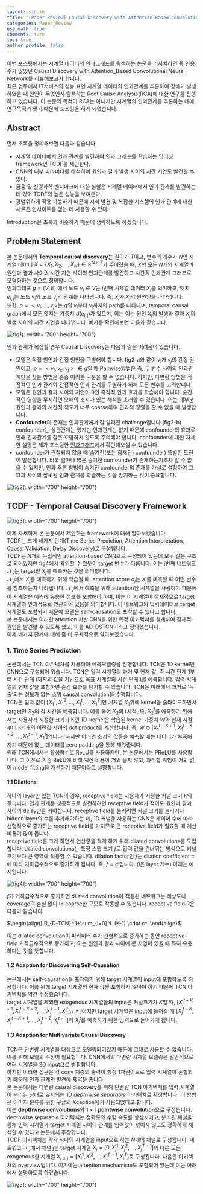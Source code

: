 ```yaml
---
layout: single
title: "[Paper Review] Causal Discovery with Attention Based Convolutional Neural Network(TCDF)"
categories: Paper_Review
use_math: true
comments: ture
toc: true
author_profile: false
---
```

이번 포스팅에서는 시계열 데이터의 인과그래프를 탐색하는 논문을 리서치하던 중 인용수가 많았던 Causal Discovery with Attention_Based Convolutional Neural Network를 리뷰해보고자 합니다.  
최근 업무에서 IT서비스의 성능 표인 시계열 데이터의 인과관계를 추론하여 장애가 발생하였을 때 원인이 무엇인지 탐색하는 Root Cause Analysis(RCA)에 대한 연구를 진행하고 있습니다. 이 논문의 목적이 RCA는 아니지만 시계열의 인과관계를 추론하는 데에 연구목적과 맞기 때문에 포스팅을 하게 되었습니다.

## Abstract

먼저 초록을 정리해보면 다음과 같습니다.  

* 시계열 데이터에서 인과 관계를 발견하여 인과 그래프를 학습하는 딥러닝 framework인 TCDF를 제안한다.
* CNN의 내부 파라미터를 해석하여 원인과 결과 발생 사이의 시간 지연도 발견할 수 있다.
* 금융 및 신경과학 벤치마크에 대한 실험은 시계열 데이터에서 인과 관계를 발견하는 데 있어 TCDF의 높은 성능을 보여준다.
* 광범위하게 적용 가능하기 때문에 지식 발견 및 복잡한 시스템의 인과 관계에 대한 새로운 인사이트를 얻는 데 사용할 수 있다.

Introduction은 초록과 비슷하기 때문에 생략하도록 하겠습니다.

## Problem Statement

본 논문에서의 **Temporal causal discovery**는 길이가 $T$이고, 변수의 개수가 $N$인 시계열 데이터 $X=\{ X_1,X_2,...,X_N \} \in \mathbb{R}^{N \times T}$가 주어졌을 때, $X$의 모든 $N$개의 시계열과 원인과 결과 사이의 시간 지연 사이의 인과관계를 발견하고 시간적 인과관계 그래프로 모형화하는 것으로 정의합니다.  
인과그래프 $g=(V,E)$ 에서 노드 $v_i \in V$는 $i$번째 시계열 데이터 $X_i$를 의미하고, 엣지 $e_{i,j}$는 노드 $v_i$와 노드 $v_j$의 관계를 나타냅니다. 즉, $X_i$가 $X_j$의 원인임을 나타냅니다.  
또한, $p=<v_i,...,v_j>$는 $g$의 $v_i$부터 $v_j$까지의 path를 나타내며, temporal causal graph에서 모든 엣지는 가중치 $d(e_{i,j})$가 있으며, 이는 이는 원인 $X_i$의 발생과 결과 $X_j$의 발생 사이의 시간 지연을 나타냅니다. 예시를 확인해보면 다음과 같습니다.

![fig1]({{site.url}}/images/Paper_Review/TCDF1.png){: width="700" height="700"}

인과 관계가 복잡할 경우 Causal Discovery는 다음과 같은 어려움이 있습니다.

* 모델은 직접 원인과 간접 원인을 구별해야 합니다. fig2-a와 같이 $v_i$가 $v_j$의 간접 원인이고, $p=<v_i, v_k, v_j> \in g$일 때 Pairwise방법은 즉, 두 변수 사이의 인과관계만을 찾는 방법은 종종 이러한 구분을 할 수 없습니다. 하지만, 다변량 방법은 직접적인 인과 관계와 간접적인 인과 관계를 구별하기 위해 모든 변수를 고려합니다.
* 모델은 원인과 결과 사이의 지연이 0인 즉각적 인과 효과를 학습해야 합니다. 순간적인 영향을 무시하면 오해의 소지가 있는 해석을 초래할 수 있습니다. 이는 대부분 원인과 결과의 시간적 척도가 너무 coarse하여 인과적 정렬을 할 수 없을 때 발생합니다.
* **Confounder**의 존재는 인과관계에서 잘 알려진 challenge입니다.(fig2-b) confounder는 상관관계는 있지만 인과관계는 없기 때문에 confounder의 효과로 인해 긴과관계를 잘못 포함하지 않도록 주의해야 합니다. confounder에 대한 자세한 설명은 제가 포스팅한 [인과그래프](https://youngdong2.github.io/causal_inference/causal_inference3/)에서 확인해보실 수 있습니다.
* confounder가 관찰되지 않을 때(숨겨진(또는 잠재된) confounder) 특별한 도전이 발생합니다. 비록 얼마나 많은 숨겨진 confounder가 존재하는지조차 알 수 없을 수 있지만, 인과 추론 방법이 숨겨진 confounder의 존재를 가설로 설정하여 그 효과 사이의 잘못된 인과 관계를 학습하는 것을 방지하는 것이 중요합니다.

![fig2]({{site.url}}/images/Paper_Review/TCDF2.png){: width="700" height="700"}

## TCDF - Temporal Causal Discovery Framework

![fig3]({{site.url}}/images/Paper_Review/TCDF3.png){: width="700" height="700"}

이제 자세하게 본 논문에서 제안하는 framework에 대해 알아보겠습니다.  
TCDF는 크게 네가지 단계(Time Series Prediction, Attention Interpretation, Causal Validation, Delay Discovery)로 구성됩니다.  
TCDF는 $N$개의 독립적인 attention-based CNN으로 구성되어 있는데 모두 같은 구조로 되어있지만 fig4에서 확인할 수 있듯이 target 변수가 다릅니다. 이는 $j$번째 네트워크 $\mathcal{N_j}$는 target인 $X_j$를 예측하는 것을 의미합니다.  
$\mathcal{N_j}$에서 $X_j$를 예측하기 위해 학습될 때, attention score $a_j$는 $X_j$를 예측할 때 어떤 변수를 참조하는지 나타냅니다. $\mathcal{N_j}$에서 예측을 위해 attention된 시계열을 사용하기 때문에 이 시계열은 예측에 유용한 정보를 포함해야 하며, 이는 이 시계열이 잠재적으로 target 시계열과 인과적으로 연관되어 있음을 의미합니다. 이 네트워크의 입력데이터로 target 시계열도 포함되기 때문에 모델은 self-causation도 포착할 수 있다고 합니다.  
본 논문에서는 이러한 attention 기반 CNN을 위한 특정 아키텍쳐를 설계하여 잠재적 원인을 발견할 수 있도록 했고, 이를 AD-DSTCN이라고 정의했습니다.  
이제 네가지 단계에 대해 좀 더 구체적으로 알아보겠습니다.

### 1. Time Series Prediction

논문에서는 TCN 아키텍쳐를 사용하여 예측모델링을 진행합니다. TCN은 1D kernel인 CNN으로 구성되어 있습니다. TCN은 입력 시계열의 과거 및 현재 값, 즉 시간 단계 1부터 시간 단계 t까지의 값을 기반으로 목표 시계열의 시간 단계 t를 예측합니다. 입력 시계열의 현재 값을 포함하면 순간 효과를 탐지할 수 있습니다. TCN은 미래에서 과거로 '누출'되는 정보가 없는 소위 causal convolution을 수행합니다.  
TCN은 입력 값이 $[X_1^1, X_1^2, ...,X_1^t,...,X_1^T]$인 시계열 $X_1$위에 kernel을 슬라이드하면서 target인 $X_2$의 각 시간을 예측합니다. 예를 들어 $X_2$의 t시점, 즉, $X_2^t$를 예측하기 위해서는 사용자가 지정한 크기가 K인 1D-kernel은 학습된 kernel 가중치 $W$와 현재 시점부터 K-1개의 이전값 사이의 dot product를 계산합니다. 즉, $W \odot [X_1^{t-K+1}, X_1^{t-K+2}, ...,X_1^{t-1},X_1^{t}]$입니다. 하지만 이러면 초기의 값들을 예측할 때는 데이터가 부족해지기 때문에 없는 데이터를 zero padding을 통해 채워줍니다.  
원래 TCN에서서는 활성함수로 ReLU를 사용하지만, 본 논문에서는 PReLU를 사용합니다. 그 이유로 기존 ReLU에 비해 계산 비용이 거의 들지 않고, 과적합 위험이 거의 없어 model fitting을 개선하기 때문이라고 설명합니다.

#### 1.1 Dilations

하나의 layer만 있는 TCN의 경우, receptive field는 사용자가 지정한 커널 크기 K와 같습니다. 인과 관계를 성공적으로 발견하려면 receptive field가 적어도 원인과 결과 사이의 delay만큼 커야합니다. receptive field를 늘리려면 커널 크기를 늘리거나 hidden layer의 수를 추가해야하는 데, 1D 커널을 사용하는 CNN은 레이어 수에 따라 선형적으로 증가하는 receptive field를 가지므로 큰 receptive field가 필요할 때 계산 비용이 많이 듭니다.  
receptive field를 크게 하면서 연산량을 적게 하기 위해 dilated convolutions를 도입합니다. dilated convolutions는 특정 스텝 크기 $f$로 입력 값을 건너뛰는 방식으로 커널크기보다 큰 영역에 적용할 수 있습니다. dilation factor인 $f$는 dilation coefficient $c$에 따라 기하급수적으로 증가하게 됩니다. 즉, $f=c^l$입니다. ($l$은 layer 개수) 아래는 예시입니다.

![fig4]({{site.url}}/images/Paper_Review/TCDF4.png){: width="700" height="700"}

$f$가 기하급수적으로 증가하면 dilated convolution이 적용된 네트워크는 해상도나 coverage의 손실 없이 더 coarse한 규모로 작동할 수 있습니다. receptive field R은 다음과 같습니다.  

$\begin{align} R_{D-TCN}=1+\sum_{l=0}^L (K-1) \cdot c^l \end{align}$

이는 dilated convolution이 파라미터 수가 선형적으로 증가하는 동안 receptive field 기하급수적으로 증가하고, 이는 원인과 결과 사이에 큰 지연이 있을 때 특히 유용하다는 것을 뜻합니다.

#### 1.2 Adaption for Discovering Self-Causation

논문에서는 self-causation을 포착하기 위해 target 시계열이 input에 포함하도록 허용합니다. 이를 위해 target 시계열의 현재 값을 포함하지 않아야 하기 때문에 TCN 아키텍처를 약간 수정했습니다.  
target 시계열을 제외한 exogenous 시계열들의 input은 커널크기가 $K$일 때, $[X_i^{t-K+1}, X_i^{t-K+2}, ...,X_i^{t-1},X_i^{t}], i \ne j$이지만 target 시계열은 input에 들어갈 때 $[X_j^{t-K}, X_j^{t-K+1},...,X_j^{t-2}, X_j^{t-1}]$이 $X_j^t$를 예측하기 위한 입력으로 들어가게 됩니다.

#### 1.3 Adaption for Multivariate Causal Discovery

TCN은 단변량 시계열을 대상으로 모델링되어있기 때문에 그대로 사용할 수 없습니다. 이를 위해 모델의 수정이 필요합니다. CNN에서의 다변량 시계열 모델링은 일반적으로 여러 시계열을 2D input으로 병합합니다.  
하지만 이러한 접근은 각 conv 계층의 출력이 항상 1차원이므로 입력 시계열이 혼합되기 때문에 인과 관계의 발견에 제약을 줍니다.  
본 논문에서는 다변량 causal discovery를 위해 단변량 TCN 아키텍쳐를 입력 시계열이 분리된 상태로 유지되는 1D _depthwise separable_ 아키텍처로 확장합니다. 이 방법은 이미지 분류를 위한 구글의 Xception에서 사용되었다고 합니다.  
이는 **depthwise convolutions**와 $1 \times 1$ **pointwise convolution**으로 구정됩니다. depthwise separable 아키텍처는 정확도와 수렴 속도를 향상시키고, 분리된 채널을 통해 입력 시계열과 target 시계열 사이의 관계를 입력값이 섞이지 않고도 정확하게 해석할 수 있다고 논문에서 주장합니다.  
TCDF 아키텍처는 각각 하나의 시계열을 input으로 하는 $N$개의 채널로 구성됩니다. 네트워크 $\mathcal{N_j}$에서 채널 $j$는 target 시계열 $X_j=[0, X_j^1, X_j^2,...,X_j^{T-1}]$와 다른 모든 exogenous한 시계열 $X_{i \ne j}=[X_i^1, X_i^2,..., X_i^{T-1}, X_i^T]$로 구성됩니다. 다음은 아키텍쳐의 overview입니다. 여기에는 attention mechamism도 포함되어 있는데 이는 아래에서 설명하도록 하겠습니다.

![fig5]({{site.url}}/images/Paper_Review/TCDF5.png){: width="700" height="700"}